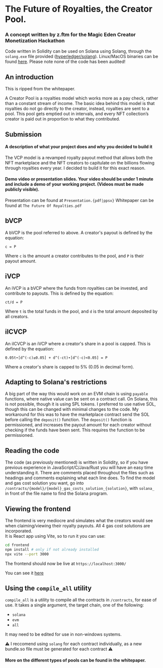 # The Future of Royalties, the Creator Pool.
### A concept written by z.ftm for the Magic Eden Creator Monetization Hackathon

Code written in Solidity can be used on Solana using Solang, through the `solang.exe` file provided ([hyperledger/solang](https://github.com/hyperledger/solang)). Linux/MacOS binaries can be found [here](https://solang.readthedocs.io/en/latest/installing.html). Please note none of the code has been audited!

## An introduction
This is ripped from the whitepaper.<br>

A Creator Pool is a royalties model which works more as a pay check, rather than a constant stream of income. The basic idea behind this model is that royalties do not go directly to the creator, instead, royalties are sent to a pool. This pool gets emptied out in intervals, and every NFT collection’s creator is paid out in proportion to what they contributed.  

## Submission
#### A description of what your project does and why you decided to build it
The VCP model is a revamped royalty payout method that allows both the NFT marketplace and the NFT creators to capitulate on the billions flowing through royalties every year. I decided to build it for this exact reason.

#### Demo video or presentation slides. Your video should be under 1 minute and include a demo of your working project. (Videos must be made publicly visible).
Presentation can be found at `Presentation.{pdf|ppsx}`
Whitepaper can be found at `The Future Of Royalties.pdf`

## bVCP
A bVCP is the pool referred to above. A creator's payout is defined by the equation:
```
c = P
```
Where `c` is the amount a creator contributes to the pool, and `P` is their payout amount.

## iVCP
An iVCP is a bVCP where the funds from royalties can be invested, and contribute to payouts. This is defined by the equation:
```
ct/d = P
```
Where `t` is the total funds in the pool, and `d` is the total amount deposited by all creators.

## iICVCP
An iICVCP is an iVCP where a creator's share in a pool is capped. This is defined by the equation:
```
0.05t∙[d^(-c)≥0.05] + d^(-ct)∙[d^(-c)<0.05] = P
```
Where a creator's share is capped to 5% (0.05 in decimal form).

## Adapting to Solana's restrictions
A big part of the way this would work on an EVM chain is using `payable` functions, where native value can be sent on a contract call. On Solana, this is not possible, though it is using SPL tokens. I preferred to use native SOL, though this can be changed with minimal changes to the code. My workaround for this was to have the marketplace contract send the SOL before calling the `deposit()` function. The `deposit()` function is permissioned, and increases the payout amount for each creator without checking if the funds have been sent. This requires the function to be permissioned.

## Reading the code
The code (as previously mentioned) is written in Solidity, so if you have previous experience in JavaScript/C/Java/Rust you will have an easy time understanding it. There are comments placed throughout the files such as headings and comments explaining what each line does. To find the model and gas cost solution you want, go into `/contracts/{model}/{model}_gas_costs_solution_{solution}`, with `solana_` in front of the file name to find the Solana program.

## Viewing the frontend
The frontend is very mediocre and simulates what the creators would see when claiming/viewing their royalty payouts. All 4 gas cost solutions are incorporated.<br>
It is React app using Vite, so to run it you can use:
```sh
cd frontend
npm install # only if not already installed
npx vite --port 3000
```

The frontend should now be live at `https://localhost:3000/`

You can see it [here](https://vested-creator-pools.vercel.app/)

## Using the `compile_all` utility
`compile_all` is a utility to compile all the contracts in `/contracts`, for ease of use. It takes a single argument, the target chain, one of the following:

- `solana`
- `evm`
- `all`

It may need to be edited for use in non-windows systems.

⚠ I reccomend using `solang` for each contract individually, as a new bundle.so file must be generated for each contract ⚠

#### More on the different types of pools can be found in the whitepaper.
